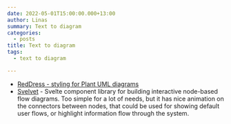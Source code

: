 ```yaml
---
date: 2022-05-01T15:00:00.000+13:00
author: Linas
summary: Text to diagram
categories:
  - posts
title: Text to diagram 
tags:
  - text to diagram

---
```



* [RedDress - styling for Plant UML diagrams](https://github.com/Drakemor/RedDress-PlantUML)
* [Svelvet](https://www.svelvet.io/) - Svelte component library for building interactive node-based flow diagrams. Too simple for a lot of needs, but it has nice animation on the connectors between nodes, that could be used for showing default user flows, or highlight information flow through the system.

